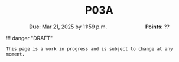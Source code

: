 <h1 align="center">
P03A
</h1>

<p style="text-align: center;">
    <object hspace="50">
        <strong>Due</strong></a>: Mar 21, 2025 by 11:59 p.m.
    </object>
    <object hspace="50">
        <strong>Points</strong></a>: ??
    </object>
</p>

!!! danger "DRAFT"

    This page is a work in progress and is subject to change at any moment.
